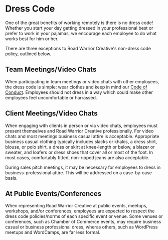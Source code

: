 # Dress Code

One of the great benefits of working remotely is there is no dress code!  Whether you start your day getting dressed in your professional best or prefer to work in your pajamas, we encourage each employee to do what works best for him or her.  

There are three exceptions to Road Warrior Creative's non-dress code policy, outlined below.

## Team Meetings/Video Chats

When participating in team meetings or video chats with other employees, the dress code is simple: wear clothes and keep in mind our [Code of Conduct](https://github.com/roadwarriorwp/rwc-employee-handbook/blob/master/employment-policies/code-of-conduct.md).  Employees should not dress in a way which could make other employees feel uncomfortable or harrassed.

## Client Meetings/Video Chats

When engaging with clients in person or via video chats, employees must present themselves and Road Warrior Creative professionally.  For video chats and most meetings business casual attire is acceptable.  Appropriate business casual clothing typically includes slacks or khakis, a dress shirt, blouse, or polo shirt, a dress or skirt at knee-length or below, a blazer or sweater, and loafers or dress shoes that cover all or most of the foot.  In most cases, comfortably fitted, non-ripped jeans are also acceptable.

During sales pitch meetings, it may be necessary for employees to dress in business-professional attire.  This will be addressed on a case-by-case basis.

## At Public Events/Conferences

When representing Road Warrior Creative at public events, meetups, workshops, and/or conferences, employees are expected to respect the dress code policies/norms of each specific event or venue.  Some venues or conferences, such as Chamber of Commerce events, may require business casual or business professional dress, wheras others, such as WordPress meetups and WordCamps, are far less formal.
